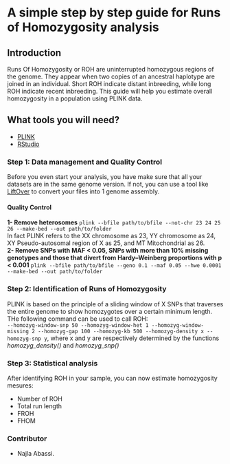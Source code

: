 # A simple step by step guide for Runs of Homozygosity analysis
## Introduction
Runs Of Homozygosity or ROH are uninterrupted homozygous regions of the genome. They appear when two copies of an ancestral haplotype are joined in an individual. Short ROH indicate distant inbreeding, while long ROH indicate recent inbreeding. This guide will help you estimate overall homozygosity in a population using PLINK data.
## What tools you will need?
+ [PLINK](https://www.cog-genomics.org/plink/)
+ [RStudio](https://posit.co/download/rstudio-desktop/)
### Step 1: Data management and Quality Control
Before you even start your analysis, you have make sure that all your datasets are in the same genome version. If not, you can use a tool like [LiftOver](https://genome.ucsc.edu/cgi-bin/hgLiftOver) to convert your files into 1 genome assembly.
#### Quality Control
**1- Remove heterosomes** `plink --bfile path/to/bfile --not-chr 23 24 25 26 --make-bed --out path/to/folder`        
In fact PLINK refers to the XX chromosome as 23, YY chromosome as 24, XY Pseudo-autosomal region of X as 25, and MT Mitochondrial as 26.   
**2- Remove SNPs with MAF < 0.05, SNPs with more than 10% missing genotypes and those that divert from Hardy–Weinberg proportions with p < 0.001** `plink --bfile path/to/bfile --geno 0.1 --maf 0.05 --hwe 0.0001 --make-bed --out path/to/folder`   
### Step 2: Identification of Runs of Homozygosity
PLINK is based on the principle of a sliding window of X SNPs that traverses the entire genome to show homozygotes over a certain minimum length. THe following command can be used to call ROH:   
`--homozyg-window-snp 50 --homozyg-window-het 1 --homozyg-window-missing 2 --homozyg-gap 100 --homozyg-kb 500 --homozyg-density x --homozyg-snp y`, where x and y are respectively determined by the functions *homozyg_density()*  and *homozyg_snp()*   
### Step 3: Statistical analysis
After identifying ROH in your sample, you can now estimate homozygosity mesures:   
+ Number of ROH
+ Total run length
+ FROH
+ FHOM

### Contributor
+ Najla Abassi.
